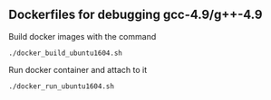 ## Dockerfiles for debugging gcc-4.9/g++-4.9
Build docker images with the command

```
./docker_build_ubuntu1604.sh
```

Run docker container and attach to it

```
./docker_run_ubuntu1604.sh
```
